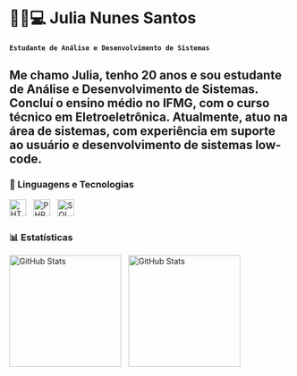 # 🧑🏾💻 Julia Nunes Santos

**`Estudante de Análise e Desenvolvimento de Sistemas`**

Me chamo Julia, tenho 20 anos e sou estudante de Análise e Desenvolvimento de Sistemas. Concluí o ensino médio no IFMG, com o curso técnico em Eletroeletrônica. Atualmente, atuo na área de sistemas, com experiência em suporte ao usuário e desenvolvimento de sistemas low-code.
---
### 🤖 Linguagens e Tecnologias

<img 
    align="left" 
    alt="HTML"
    title="HTML" 
    width="30px" 
    style="padding-right: 10px;" 
    src="https://cdn.jsdelivr.net/gh/devicons/devicon@latest/icons/html5/html5-original.svg" 
/>
<img 
    align="left" 
    alt="PHP" 
    title="PHP"
    width="30px" 
    style="padding-right: 10px;" 
    src="https://cdn.jsdelivr.net/gh/devicons/devicon@latest/icons/php/php-original.svg"  
/>


<img 
    align="left" 
    alt="SQL" 
    title="SQL"
    width="30px" 
    style="padding-right: 10px;" 
    src="https://cdn.jsdelivr.net/gh/devicons/devicon@latest/icons/azuresqldatabase/azuresqldatabase-original.svg"  
/>

<br/>
<br/>

### 📊 Estatísticas

<p>
  <img 
    align="left" 
    alt="GitHub Stats" 
    height="200" 
    style="padding-right: 10px;" 
    src="https://github-readme-stats.vercel.app/api?username=Juliansata&show_icons=true&theme=tokyonight&include_all_commits=true&locale=pt-br" 
  />


<img 
      align="left" 
      alt="GitHub Stats" 
      height="200" 
      style="padding-right: 10px;" 
      src="https://github-readme-stats.vercel.app/api/top-langs/?username=Juliansata&theme=tokyonight&layout=compact&custom_title=Tecnologias&langs_count=9" 
  />

</p>



